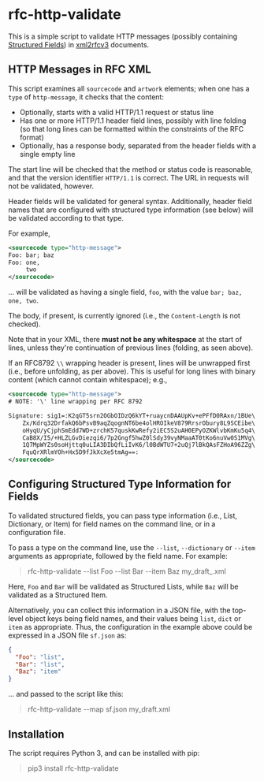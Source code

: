 # rfc-http-validate

This is a simple script to validate HTTP messages (possibly containing [Structured Fields](https://httpwg.org/http-extensions/draft-ietf-httpbis-header-structure.html)) in [xml2rfcv3](https://tools.ietf.org/html/rfc7991) documents.


## HTTP Messages in RFC XML

This script examines all `sourcecode` and `artwork` elements; when one has a `type` of
`http-message`, it checks that the content:

* Optionally, starts with a valid HTTP/1.1 request or status line
* Has one or more HTTP/1.1 header field lines, possibly with line folding (so that long lines can be formatted within the constraints of the RFC format)
* Optionally, has a response body, separated from the header fields with a single empty line

The start line will be checked that the method or status code is reasonable, and that the version identifier `HTTP/1.1` is correct. The URL in requests will not be validated, however.

Header fields will be validated for general syntax. Additionally, header field names that are configured with structured type information (see below) will be validated according to that type.

For example,

~~~ xml
<sourcecode type="http-message">
Foo: bar; baz
Foo: one,
     two
</sourcecode>
~~~

... will be validated as having a single field, `foo`, with the value `bar; baz, one, two`.

The body, if present, is currently ignored (i.e., the `Content-Length` is not checked).

Note that in your XML, there **must not be any whitespace** at the start of lines, unless they're continuation of previous lines (folding, as seen above).

If an RFC8792 `\\` wrapping header is present, lines will be unwrapped first (i.e., before unfolding, as per above). This is useful for long lines with binary content (which cannot contain whitespace); e.g.,

~~~ xml
<sourcecode type="http-message">
# NOTE: '\' line wrapping per RFC 8792

Signature: sig1=:K2qGT5srn2OGbOIDzQ6kYT+ruaycnDAAUpKv+ePFfD0RAxn/1BUe\
    Zx/Kdrq32DrfakQ6bPsvB9aqZqognNT6be4olHROIkeV879RrsrObury8L9SCEibe\
    oHyqU/yCjphSmEdd7WD+zrchK57quskKwRefy2iEC5S2uAH0EPyOZKWlvbKmKu5q4\
    CaB8X/I5/+HLZLGvDiezqi6/7p2Gngf5hwZ0lSdy39vyNMaaAT0tKo6nuVw0S1MVg\
    1Q7MpWYZs0soHjttq0uLIA3DIbQfLiIvK6/l0BdWTU7+2uQj7lBkQAsFZHoA96ZZg\
    FquQrXRlmYOh+Hx5D9fJkXcXe5tmAg==:
</sourcecode>
~~~


## Configuring Structured Type Information for Fields

To validated structured fields, you can pass type information (i.e., List, Dictionary, or Item) for field names on the command line, or in a configuration file.

To pass a type on the command line, use the `--list`, `--dictionary` or `--item` arguments as appropriate, followed by the field name. For example:

> rfc-http-validate --list Foo --list Bar --item Baz my_draft_.xml

Here, `Foo` and `Bar` will be validated as Structured Lists, while `Baz` will be validated as a Structured Item.

Alternatively, you can collect this information in a JSON file, with the top-level object keys being field names, and their values being `list`, `dict` or `item` as appropriate. Thus, the configuration in the example above could be expressed in a JSON file `sf.json` as:

~~~ json
{
  "Foo": "list",
  "Bar": "list",
  "Baz": "item"
}
~~~

... and passed to the script like this:

> rfc-http-validate --map sf.json my_draft.xml


## Installation

The script requires Python 3, and can be installed with pip:

> pip3 install rfc-http-validate

